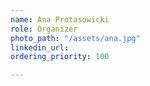 ```yaml
---
name: Ana Protasowicki
role: Organizer
photo_path: "/assets/ana.jpg"
linkedin_url: 
ordering_priority: 100

---
```

